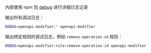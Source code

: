 内部使用 npm 包 [debug](https://www.npmjs.com/package/debug) 进行详细日志记录

输出所有调试日志：

```bash
DEBUG=openapi-modifier:* openapi-modifier
```

输出特定规则的调试日志，例如 `remove-operation-id` 规则：

```bash
DEBUG=openapi-modifier:rule:remove-operation-id openapi-modifier
``` 